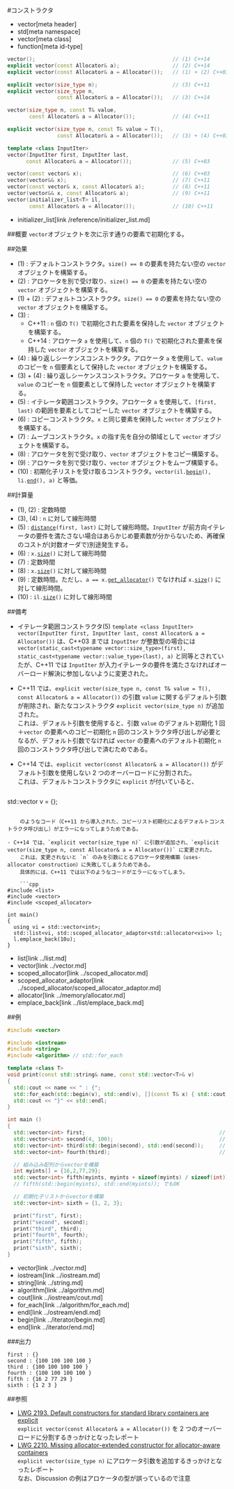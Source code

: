#コンストラクタ
* vector[meta header]
* std[meta namespace]
* vector[meta class]
* function[meta id-type]

```cpp
vector();                                            // (1) C++14
explicit vector(const Allocator& a);                 // (2) C++14
explicit vector(const Allocator& a = Allocator());   // (1) + (2) C++03

explicit vector(size_type n);                        // (3) C++11
explicit vector(size_type n,
                const Allocator& a = Allocator());   // (3) C++14

vector(size_type n, const T& value,
       const Allocator& a = Allocator());            // (4) C++11

explicit vector(size_type n, const T& value = T(),
                const Allocator& a = Allocator());   // (3) + (4) C++03

template <class InputIter>
vector(InputIter first, InputIter last,
      const Allocator& a = Allocator());             // (5) C++03

vector(const vector& x);                             // (6) C++03
vector(vector&& x);                                  // (7) C++11
vector(const vector& x, const Allocator& a);         // (8) C++11
vector(vector&& x, const Allocator& a);              // (9) C++11
vector(initializer_list<T> il,
       const Allocator& a = Allocator());            // (10) C++11
```
* initializer_list[link /reference/initializer_list.md]

##概要
`vector`オブジェクトを次に示す通りの要素で初期化する。


##効果

- (1) : デフォルトコンストラクタ。`size() == 0` の要素を持たない空の `vector` オブジェクトを構築する。
- (2) : アロケータを別で受け取り、`size() == 0` の要素を持たない空の `vector` オブジェクトを構築する。
- (1) + (2) : デフォルトコンストラクタ。`size() == 0` の要素を持たない空の `vector` オブジェクトを構築する。
- (3) :
	- C++11 : `n` 個の `T()` で初期化された要素を保持した `vector` オブジェクトを構築する。
	- C++14 : アロケータ `a` を使用して、`n` 個の `T()` で初期化された要素を保持した `vector` オブジェクトを構築する。
- (4) : 繰り返しシーケンスコンストラクタ。アロケータ `a` を使用して、`value` のコピーを `n` 個要素として保持した `vector` オブジェクトを構築する。
- (3) + (4) : 繰り返しシーケンスコンストラクタ。アロケータ `a` を使用して、`value` のコピーを `n` 個要素として保持した `vector` オブジェクトを構築する。
- (5) : イテレータ範囲コンストラクタ。アロケータ `a` を使用して、`[first, last)` の範囲を要素としてコピーした `vector` オブジェクトを構築する。
- (6) : コピーコンストラクタ。`x` と同じ要素を保持した `vector` オブジェクトを構築する。
- (7) : ムーブコンストラクタ。`x` の指す先を自分の領域として `vector` オブジェクトを構築する。
- (8) : アロケータを別で受け取り、`vector` オブジェクトをコピー構築する。
- (9) : アロケータを別で受け取り、`vector` オブジェクトをムーブ構築する。
- (10) : 初期化子リストを受け取るコンストラクタ。`vector(il.`[`begin`](../initializer_list/begin.md)`(), li.`[`end`](../initializer_list/end.md)`(), a)` と等価。


##計算量
- (1), (2) : 定数時間
- (3), (4) : `n` に対して線形時間
- (5) : [`distance`](../iterator/distance.md)`(first, last)` に対して線形時間。`InputIter` が前方向イテレータの要件を満たさない場合はあらかじめ要素数が分からないため、再確保のコストが(対数オーダで)別途発生する。
- (6) : `x.`[`size`](size.md)`()` に対して線形時間
- (7) : 定数時間
- (8) : `x.`[`size`](size.md)`()` に対して線形時間
- (9) : 定数時間。ただし、`a == x.`[`get_allocator`](get_allocator.md)`()` でなければ `x.`[`size`](size.md)`()` に対して線形時間。
- (10) : `il.`[`size`](../initializer_list/size.md)`()` に対して線形時間


##備考
- イテレータ範囲コンストラクタ(5) `template <class InputIter> vector(InputIter first, InputIter last, const Allocator& a = Allocator())` は、C++03 までは `InputIter` が整数型の場合には `vector(static_cast<typename vector::size_type>(first), static_cast<typename vector::value_type>(last), a)` と同等とされていたが、C++11 では `InputIter` が入力イテレータの要件を満たさなければオーバーロード解決に参加しないように変更された。
- C++11 では、`explicit vector(size_type n, const T& value = T(), const Allocator& a = Allocator())` の引数 `value` に関するデフォルト引数が削除され、新たなコンストラクタ `explicit vector(size_type n)` が追加された。  
	これは、デフォルト引数を使用すると、引数 `value` のデフォルト初期化 1 回＋`vector` の要素へのコピー初期化 `n` 回のコンストラクタ呼び出しが必要となるが、デフォルト引数でなければ `vector` の要素へのデフォルト初期化 `n` 回のコンストラクタ呼び出しで済むためである。

- C++14 では、`explicit vector(const Allocator& a = Allocator())` がデフォルト引数を使用しない 2 つのオーバーロードに分割された。  
	これは、デフォルトコンストラクタに `explicit` が付いていると、

	```cpp
std::vector<int> v = {};
```

	のようなコード（C++11 から導入された、コピーリスト初期化によるデフォルトコンストラクタ呼び出し）がエラーになってしまうためである。

- C++14 では、`explicit vector(size_type n)` に引数が追加され、`explicit vector(size_type n, const Allocator& a = Allocator())` に変更された。  
	これは、変更されないと `n` のみを引数にとるアロケータ使用構築（uses-allocator construction）に失敗してしまうためである。
	具体的には、C++11 では以下のようなコードがエラーになってしまう。

	```cpp
#include <list>
#include <vector>
#include <scoped_allocator>

int main()
{
  using vi = std::vector<int>;
  std::list<vi, std::scoped_allocator_adaptor<std::allocator<vi>>> l;
  l.emplace_back(10u);
}
```
* list[link ../list.md]
* vector[link ../vector.md]
* scoped_allocator[link ../scoped_allocator.md]
* scoped_allocator_adaptor[link ../scoped_allocator/scoped_allocator_adaptor.md]
* allocator[link ../memory/allocator.md]
* emplace_back[link ../list/emplace_back.md]


##例
```cpp
#include <vector>

#include <iostream>
#include <string>
#include <algorithm> // std::for_each

template <class T>
void print(const std::string& name, const std::vector<T>& v)
{
  std::cout << name << " : {";
  std::for_each(std::begin(v), std::end(v), [](const T& x) { std::cout << x << " "; });
  std::cout << "}" << std::endl;
}

int main ()
{
  std::vector<int> first;                               			// int型の空のvectorを構築
  std::vector<int> second(4, 100);                      			// 4個のint値からなるvectorを構築し、全ての値を100で初期化
  std::vector<int> third(std::begin(second), std::end(second));		// secondのイテレータ範囲からvectorを構築
  std::vector<int> fourth(third);                       			// thirdをコピー

  // 組み込み配列からvectorを構築
  int myints[] = {16,2,77,29};
  std::vector<int> fifth(myints, myints + sizeof(myints) / sizeof(int));
  // fifth(std::begin(myints), std::end(myints)); でもOK

  // 初期化子リストからvectorを構築
  std::vector<int> sixth = {1, 2, 3};

  print("first", first);
  print("second", second);
  print("third", third);
  print("fourth", fourth);
  print("fifth", fifth);
  print("sixth", sixth);
}
```
* vector[link ../vector.md]
* iostream[link ../iostream.md]
* string[link ../string.md]
* algorithm[link ../algorithm.md]
* cout[link ../iostream/cout.md]
* for_each[link ../algorithm/for_each.md]
* endl[link ../ostream/endl.md]
* begin[link ../iterator/begin.md]
* end[link ../iterator/end.md]

###出力
```
first : {}
second : {100 100 100 100 }
third : {100 100 100 100 }
fourth : {100 100 100 100 }
fifth : {16 2 77 29 }
sixth : {1 2 3 }
```


##参照
* [LWG 2193. Default constructors for standard library containers are explicit](http://cplusplus.github.io/LWG/lwg-defects.html#2193)  
	`explicit vector(const Allocator& a = Allocator())` を 2 つのオーバーロードに分割するきっかけとなったレポート
* [LWG 2210. Missing allocator-extended constructor for allocator-aware containers](http://cplusplus.github.io/LWG/lwg-defects.html#2210)  
	`explicit vector(size_type n)` にアロケータ引数を追加するきっかけとなったレポート  
	なお、Discussion の例はアロケータの型が誤っているので注意
